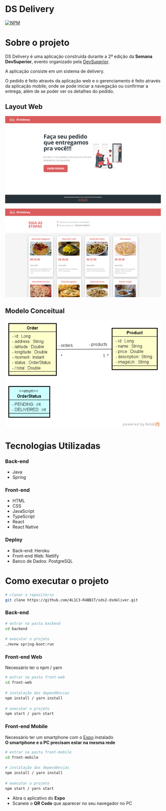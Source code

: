 # DS Delivery
[![NPM](https://img.shields.io/npm/l/react)](https://github.com/4L1C3-R4BB1T/sds2-dsdeliver/blob/main/LICENSE) 

# Sobre o projeto
DS Delivery é uma aplicação construída durante a 2ª edição da **Semana DevSuperior**, evento organizado pela [DevSuperior](https://devsuperior.com.br "Site da DevSuperior").

A aplicação consiste em um sistema de delivery.

O pedido é feito através da aplicação web e o gerenciamento é feito através da aplicação mobile, onde se pode iniciar a navegação ou confirmar a entrega, além de se poder ver os detalhes do pedido.

## Layout Web
![Web 1](https://github.com/4L1C3-R4BB1T/sds2-dsdeliver/raw/main/_assets/web1.png "Tela início")

![Web 2](https://github.com/4L1C3-R4BB1T/sds2-dsdeliver/raw/main/_assets/web2.png "Tela fazer pedido")

## Modelo Conceitual
![Modelo Conceitual](https://github.com/4L1C3-R4BB1T/sds2-dsdeliver/raw/main/_assets/modelo-conceitual.png)

# Tecnologias Utilizadas
### Back-end
- Java
- Spring 
### Front-end
- HTML 
- CSS  
- JavaScript 
- TypeScript
- React
- React Native
### Deploy
- Back-end: Heroku
- Front-end Web: Netlify
- Banco de Dados: PostgreSQL

# Como executar o projeto
```bash
# clonar o repositório
git clone https://github.com/4L1C3-R4BB1T/sds2-dsdeliver.git
```
### Back-end
```bash
# entrar na pasta backend
cd backend

# executar o projeto
./mvnw spring-boot:run
```

### Front-end Web
Necessário ter o npm / yarn

```bash
# entrar na pasta front-web
cd front-web

# instalação das dependências
npm install / yarn install

# executar o projeto
npm start / yarn start
```

### Front-end Mobile
Necessário ter um smartphone com o [Expo](https://play.google.com/store/apps/details?id=host.exp.exponent "Aplicativo") instalado <br>
**O smartphone e o PC precisam estar na mesma rede**

```bash
# entrar na pasta front-mobile
cd front-mobile

# instalação das dependências
npm install / yarn install

# executar o projeto
npm start / yarn start
```
- Abra o aplicativo do **Expo** <br>
- Scaneie o **QR Code** que aparecer no seu navegador no PC
